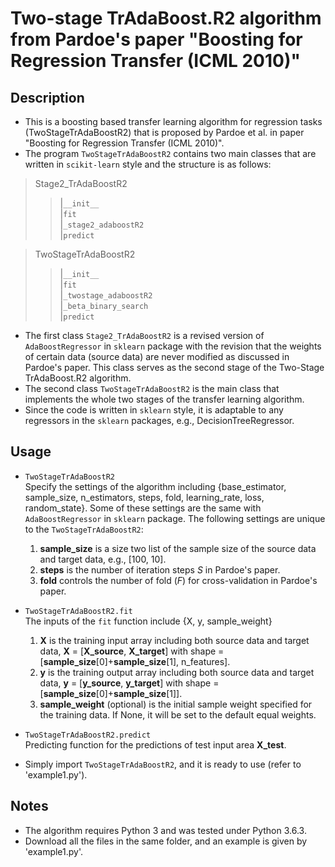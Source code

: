 # Two-stage TrAdaBoost.R2 algorithm from Pardoe's paper "Boosting for Regression Transfer (ICML 2010)"

## Description

* This is a boosting based transfer learning algorithm for regression tasks (TwoStageTrAdaBoostR2) that is proposed by Pardoe et al. in paper "Boosting for Regression Transfer (ICML 2010)".
* The program `TwoStageTrAdaBoostR2` contains two main classes that are written in `scikit-learn` style and the structure is as follows: <br />
>Stage2_TrAdaBoostR2 <br />
>>|`__init__`<br />
>>|`fit` <br />
>>|`_stage2_adaboostR2`<br />
>>|`predict` <br />

>TwoStageTrAdaBoostR2
>>|`__init__`<br />
>>|`fit`<br />
>>|`_twostage_adaboostR2`<br />
>>|`_beta_binary_search`<br />
>>|`predict`

* The first class `Stage2_TrAdaBoostR2` is a revised version of `AdaBoostRegressor` in `sklearn` package with the revision that the weights of certain data (source data) are never modified as discussed in Pardoe's paper. This class serves as the second stage of the Two-Stage TrAdaBoost.R2 algorithm.
* The second class `TwoStageTrAdaBoostR2` is the main class that implements the whole two stages of the transfer learning algorithm.
* Since the code is written in `sklearn` style, it is adaptable to any regressors in the `sklearn` packages, e.g., DecisionTreeRegressor.

## Usage
* `TwoStageTrAdaBoostR2`<br />
   Specify the settings of the algorithm including {base_estimator, sample_size, n_estimators, steps, fold, learning_rate, loss, random_state}. Some of these settings are the same with `AdaBoostRegressor` in `sklearn` package. The following settings are unique to the `TwoStageTrAdaBoostR2`:
   1. **sample_size** is a size two list of the sample size of the source data and target data, e.g., [100, 10].
   2. **steps** is the number of iteration steps *S* in Pardoe's paper.
   3. **fold** controls the number of fold (*F*) for cross-validation in Pardoe's paper.

*  `TwoStageTrAdaBoostR2.fit` <br />
   The inputs of the `fit` function include {X, y, sample_weight}
   1. **X** is the training input array including both source data and target data, **X** = [**X_source**, **X_target**] with shape = [**sample_size**[0]+**sample_size**[1], n_features].
   2. **y** is the training output array including both source data and target data, **y** = [**y_source**, **y_target**] with shape = [**sample_size**[0]+**sample_size**[1]].
   3. **sample_weight** (optional) is the initial sample weight specified for the training data. If None, it will be set to the default equal weights.

* `TwoStageTrAdaBoostR2.predict` <br />
Predicting function for the predictions of test input area **X_test**.

* Simply import `TwoStageTrAdaBoostR2`, and it is ready to use (refer to 'example1.py').

## Notes
* The algorithm requires Python 3 and was tested under Python 3.6.3.
* Download all the files in the same folder, and an example is given by 'example1.py'.
